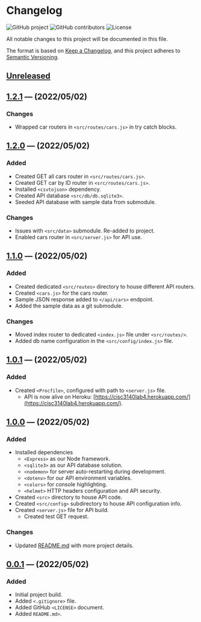 # **Changelog**
<!-- Shields -->
![GitHub project](https://img.shields.io/static/v1?label=project&message=cisc3140%20lab4&color=blue)
![GitHub contributors](https://img.shields.io/github/contributors/ogre2/cisc3140_lab4)
![License](https://img.shields.io/static/v1?label=license&message=Apache%20v2.0&color=blue)

All notable changes to this project will be documented in this file.

The format is based on [Keep a Changelog](https://keepachangelog.com/en/1.0.0/),
and this project adheres to [Semantic Versioning](https://semver.org/spec/v2.0.0.html).

## [Unreleased]

## [1.2.1] &mdash; (2022/05/02)
### Changes
- Wrapped car routers in `<src/routes/cars.js>` in try catch blocks.

## [1.2.0] &mdash; (2022/05/02)
### Added
- Created GET all cars router in `<src/routes/cars.js>`.
- Created GET car by ID router in `<src/routes/cars.js>`.
- Installed `<csvtojson>` dependency.
- Created API database `<src/db/db.sqlite3>`.
- Seeded API database with sample data from submodule.

### Changes
- Issues with `<src/data>` submodule. Re-added to project.
- Enabled cars router in `<src/server.js>` for API use.

## [1.1.0] &mdash; (2022/05/02)
### Added
- Created dedicated `<src/routes>` directory to house different API routers.
- Created `<cars.js>` for the cars router.
- Sample JSON response added to `</api/cars>` endpoint.
- Added the sample data as a git submodule.

### Changes
- Moved index router to dedicated `<index.js>` file under `<src/routes/>`.
- Added db name configuration in the `<src/config/index.js>` file.

## [1.0.1] &mdash; (2022/05/02)
### Added
- Created `<Procfile>`, configured with path to `<server.js>` file.
  - API is now alive on Heroku: [https://cisc3140lab4.herokuapp.com/](https://cisc3140lab4.herokuapp.com/).

## [1.0.0] &mdash; (2022/05/02)
### Added
- Installed dependencies
  - `<Express>` as our Node framework.
  - `<sqlite3>` as our API database solution.
  - `<nodemon>` for server auto-restarting during development.
  - `<dotenv>` for our API environment variables.
  - `<colors>` for console highlighting.
  - `<helmet>` HTTP headers configuration and API security.
- Created `<src>` directory to house API code.
- Created `<src/config>` subdirectory to house API configuration info.
- Created `<server.js>` file for API build.
  - Created test GET request.

### Changes
- Updated [README.md](https://github.com/ogre2/cisc3140_lab4/blob/main/README.md) with more project details.


## [0.0.1] &mdash; (2022/05/02)
### Added
- Initial project build.
- Added `<.gitignore>` file.
- Added GitHub `<LICENSE>` document.
- Added `README.md>`.

[Unreleased]: https://github.com/olivierlacan/keep-a-changelog/compare/v1.0.0...HEAD
[1.2.1]: https://github.com/ogre2/cisc3140_lab4/compare/v1.2.0...v1.2.1
[1.2.0]: https://github.com/ogre2/cisc3140_lab4/compare/v1.1.0...v1.2.0
[1.1.0]: https://github.com/ogre2/cisc3140_lab4/compare/v1.0.1...v1.1.0
[1.0.1]: https://github.com/ogre2/cisc3140_lab4/compare/v1.0.0...v1.0.1
[1.0.0]: https://github.com/ogre2/cisc3140_lab4/compare/v0.0.1...v1.0.0
[0.0.1]: https://github.com/ogre2/cisc3140_lab4/releases/tag/v0.0.1